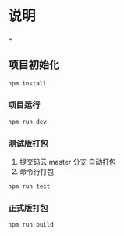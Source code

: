 # 说明

=

## 项目初始化

```sh
npm install
```

### 项目运行

```sh
npm run dev
```

### 测试版打包

1. 提交码云 master 分支 自动打包
2. 命令行打包

```sh
npm run test
```

### 正式版打包

```sh
npm run build
```
